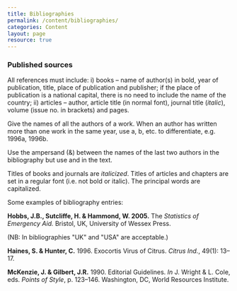 ```yaml
---
title: Bibliographies
permalink: /content/bibliographies/
categories: Content
layout: page
resource: true
---
```


### Published sources

All references must include: i) books – name of author(s) in bold, year of publication, title, place of publication and publisher; if the place of publication is a national capital, there is no need to include the name of the country; ii) articles – author, article title (in normal font), journal title (*italic*), volume (issue no. in brackets) and pages.

Give the names of all the authors of a work. When an author has written more than one work in the same year, use a, b, etc. to differentiate, e.g. 1996a, 1996b.

Use the ampersand (&) between the names of the last two authors in the bibliography but use and in the text.

Titles of books and journals are *italicized*. Titles of articles and chapters are set in a regular font (i.e. not bold or italic). The principal words are capitalized.

Some examples of bibliography entries:

__Hobbs, J.B., Sutcliffe, H. & Hammond, W. 2005.__ The *Statistics of Emergency Aid.* Bristol, UK, University of Wessex Press.

(NB: In bibliographies "UK" and "USA" are acceptable.)

__Haines, S. & Hunter, C.__ 1996. Exocortis Virus of Citrus. *Citrus Ind.*, 49(1): 13– 17.

__McKenzie, J. & Gilbert, J.R.__ 1990. Editorial Guidelines. *In* J. Wright & L. Cole, eds. *Points of Style*, p. 123–146. Washington, DC, World Resources Institute.
